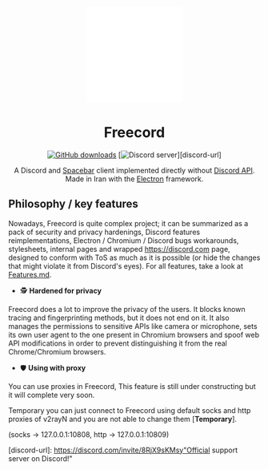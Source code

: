 <div align='center'>
<a href='https://github.com/Mr-MKZ/Freecord' title="Freecord's GitHub Repository">
  <picture>
    <source srcset='https://raw.githubusercontent.com/Mr-MKZ/Freecord/master/sources/assets/icons/app.png'>
    <img src='../sources/assets/icons/app.png' height='192' alt="Freecord Logo">
  </picture>
</a>

<!-- BEGIN Readable part of the Readme file. -->

# Freecord

<!-- [![CodeQL][codeql-badge]][codeql-url] [![Build][build-badge]][build-url] -->
[![GitHub downloads][dlbadge]][downloads]
[![Discord server][discord-badge]][discord-url]

A Discord and [Spacebar] client implemented directly without [Discord API][discordapi].
Made in Iran with the [Electron][electron] framework.

</div>

## Philosophy / key features

Nowadays, Freecord is quite complex project; it can be summarized as a pack of
security and privacy hardenings, Discord features reimplementations, Electron /
Chromium / Discord bugs workarounds, stylesheets, internal pages and wrapped
<https://discord.com> page, designed to conform with ToS as much as it is
possible (or hide the changes that might violate it from Discord's eyes). For
all features, take a look at [Features.md](Features.md).

 - 🕵️ **Hardened for privacy**

Freecord does a lot to improve the privacy of the users. It blocks known tracing
and fingerprinting methods, but it does not end on it. It also manages the
permissions to sensitive APIs like camera or microphone, sets its own user agent
to the one present in Chromium browsers and spoof web API modifications in order
to prevent distinguishing it from the real Chrome/Chromium browsers.

 - 🛡️ **Using with proxy**

You can use proxies in Freecord, This feature is still under constructing but it will complete very soon.

Temporary you can just connect to Freecord using default socks and http proxies of v2rayN and you are not able to change them [**Temporary**]. 

(socks -> 127.0.0.1:10808, http -> 127.0.0.1:10809)

[dlbadge]: https://img.shields.io/github/downloads/Mr-MKZ/Freecord/total.svg?label=Downloads&color=%236586B3
[downloads]: https://github.com/Mr-MKZ/Freecord/releases "Releases"
[build-badge]: https://img.shields.io/github/actions/workflow/status/Mr-MKZ/Freecord/build.yml?label=Build&logo=github&branch=master&event=push
[build-url]: https://github.com/Mr-MKZ/Freecord/actions/workflows/build.yml "Build state"
[l10nbadge]: https://hosted.weblate.org/widgets/Freecord/-/svg-badge.svg
[l10n]: https://hosted.weblate.org/engage/Freecord/ "Help at Freecord's localization"
[Sentry]: https://sentry.io "Application Monitoring and Error Tracking Software"
[Discord-Electron]: https://github.com/GyozaGuy/Discord-Electron "An Electron Discord app designed for use on Linux systems."
[electron]: https://www.electronjs.org/ "Build cross-platform desktop apps with JavaScript, HTML, and CSS."
[electron-forge]: https://www.electronforge.io/ "A complete tool for creating, publishing, and installing modern Electron applications."
[license]: ../LICENSE "Freecord license"
[Spacebar]: https://spacebar.chat "Free, open source and selfhostable Discord compatible chat, voice and video platform."
[discordapi]: https://discord.com/developers/docs/reference "Official Discord REST API documentation"
[chromiumbounty]: https://bughunters.google.com/about/rules/5745167867576320/chrome-vulnerability-reward-program-rules "Chrome Vulnerability Reward Program Rules"
[Electron#Security]: https://www.electronjs.org/docs/latest/tutorial/security "Security | Electron Documentation"
[codeql-badge]: https://img.shields.io/github/actions/workflow/status/Mr-MKZ/Freecord/codeql-analysis.yml?label=Analysis&logo=github&logoColor=white&branch=master&event=push
[codeql-url]: https://github.com/Mr-MKZ/Freecord/actions/workflows/codeql-analysis.yml "CodeQL Analysis status"
[discord-badge]: https://img.shields.io/discord/972965161721811026?color=%2349a4d3&label=Support&logo=discord&logoColor=white
[discord-url]: https://discord.com/invite/8RjX9sKMsy"Official support server on Discord!"
